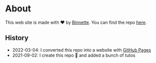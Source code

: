 # About

This web site is made with ❤ by [Binnette](https://github.com/Binnette/). You can find the repo [here](https://github.com/Binnette/GAC).

## History

- 2022-03-04: I converted this repo into a website with [GitHub Pages](https://pages.github.com/)
- 2021-09-02: I create this repo 🎉 and added a bunch of tutos